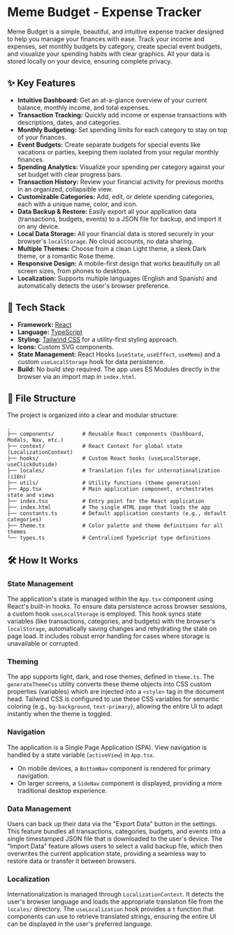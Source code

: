 # Meme Budget - Expense Tracker

Meme Budget is a simple, beautiful, and intuitive expense tracker designed to help you manage your finances with ease. Track your income and expenses, set monthly budgets by category, create special event budgets, and visualize your spending habits with clear graphics. All your data is stored locally on your device, ensuring complete privacy.

## ✨ Key Features

- **Intuitive Dashboard:** Get an at-a-glance overview of your current balance, monthly income, and total expenses.
- **Transaction Tracking:** Quickly add income or expense transactions with descriptions, dates, and categories.
- **Monthly Budgeting:** Set spending limits for each category to stay on top of your finances.
- **Event Budgets:** Create separate budgets for special events like vacations or parties, keeping them isolated from your regular monthly finances.
- **Spending Analytics:** Visualize your spending per category against your set budget with clear progress bars.
- **Transaction History:** Review your financial activity for previous months in an organized, collapsible view.
- **Customizable Categories:** Add, edit, or delete spending categories, each with a unique name, color, and icon.
- **Data Backup & Restore:** Easily export all your application data (transactions, budgets, events) to a JSON file for backup, and import it on any device.
- **Local Data Storage:** All your financial data is stored securely in your browser's `localStorage`. No cloud accounts, no data sharing.
- **Multiple Themes:** Choose from a clean Light theme, a sleek Dark theme, or a romantic Rose theme.
- **Responsive Design:** A mobile-first design that works beautifully on all screen sizes, from phones to desktops.
- **Localization:** Supports multiple languages (English and Spanish) and automatically detects the user's browser preference.

## 🚀 Tech Stack

- **Framework:** [React](https://react.dev/)
- **Language:** [TypeScript](https://www.typescriptlang.org/)
- **Styling:** [Tailwind CSS](https://tailwindcss.com/) for a utility-first styling approach.
- **Icons:** Custom SVG components.
- **State Management:** React Hooks (`useState`, `useEffect`, `useMemo`) and a custom `useLocalStorage` hook for data persistence.
- **Build:** No build step required. The app uses ES Modules directly in the browser via an import map in `index.html`.

## 📁 File Structure

The project is organized into a clear and modular structure:

```
.
├── components/         # Reusable React components (Dashboard, Modals, Nav, etc.)
├── context/            # React Context for global state (LocalizationContext)
├── hooks/              # Custom React hooks (useLocalStorage, useClickOutside)
├── locales/            # Translation files for internationalization (i18n)
├── utils/              # Utility functions (theme generation)
├── App.tsx             # Main application component, orchestrates state and views
├── index.tsx           # Entry point for the React application
├── index.html          # The single HTML page that loads the app
├── constants.ts        # Default application constants (e.g., default categories)
├── theme.ts            # Color palette and theme definitions for all themes
└── types.ts            # Centralized TypeScript type definitions
```

## 🛠️ How It Works

### State Management

The application's state is managed within the `App.tsx` component using React's built-in hooks. To ensure data persistence across browser sessions, a custom hook `useLocalStorage` is employed. This hook syncs state variables (like transactions, categories, and budgets) with the browser's `localStorage`, automatically saving changes and rehydrating the state on page load. It includes robust error handling for cases where storage is unavailable or corrupted.

### Theming

The app supports light, dark, and rose themes, defined in `theme.ts`. The `generateThemeCss` utility converts these theme objects into CSS custom properties (variables) which are injected into a `<style>` tag in the document head. Tailwind CSS is configured to use these CSS variables for semantic coloring (e.g., `bg-background`, `text-primary`), allowing the entire UI to adapt instantly when the theme is toggled.

### Navigation

The application is a Single Page Application (SPA). View navigation is handled by a state variable (`activeView`) in `App.tsx`.
- On mobile devices, a `BottomNav` component is rendered for primary navigation.
- On larger screens, a `SideNav` component is displayed, providing a more traditional desktop experience.

### Data Management

Users can back up their data via the "Export Data" button in the settings. This feature bundles all transactions, categories, budgets, and events into a single timestamped JSON file that is downloaded to the user's device. The "Import Data" feature allows users to select a valid backup file, which then overwrites the current application state, providing a seamless way to restore data or transfer it between browsers.

### Localization

Internationalization is managed through `LocalizationContext`. It detects the user's browser language and loads the appropriate translation file from the `locales/` directory. The `useLocalization` hook provides a `t` function that components can use to retrieve translated strings, ensuring the entire UI can be displayed in the user's preferred language.
